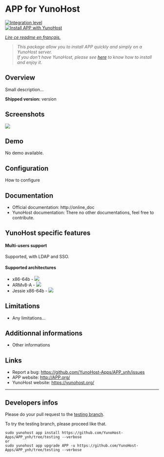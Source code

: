 # APP for YunoHost

[![Integration level](https://dash.yunohost.org/integration/APP.svg)](https://dash.yunohost.org/appci/app/APP)  
[![Install APP with YunoHost](https://install-app.yunohost.org/install-with-yunohost.png)](https://install-app.yunohost.org/?app=APP)

*[Lire ce readme en français.](./README_fr.md)*

> *This package allow you to install APP quickly and simply on a YunoHost server.  
If you don't have YunoHost, please see [here](https://yunohost.org/#/install) to know how to install and enjoy it.*

## Overview
Small description...

**Shipped version:** version

## Screenshots

![](screenshot.png)

## Demo

No demo available.

## Configuration

How to configure

## Documentation

 * Official documentation: http://online_doc
 * YunoHost documentation: There no other documentations, feel free to contribute.

## YunoHost specific features

#### Multi-users support

Supported, with LDAP and SSO.

#### Supported architectures

* x86-64b - [![](https://ci-apps.yunohost.org/ci/logs/APP%20%28Community%29.svg)](https://ci-apps.yunohost.org/ci/apps/APP/)
* ARMv8-A - [![](https://ci-apps-arm.yunohost.org/ci/logs/APP%20%28Community%29.svg)](https://ci-apps-arm.yunohost.org/ci/apps/APP/)
* Jessie x86-64b - [![](https://ci-stretch.nohost.me/ci/logs/APP%20%28Community%29.svg)](https://ci-stretch.nohost.me/ci/apps/APP/)

## Limitations

* Any limitations...

## Additionnal informations

* Other informations

## Links

 * Report a bug: https://github.com/YunoHost-Apps/APP_ynh/issues
 * APP website: http://APP.org/
 * YunoHost website: https://yunohost.org/

---

Developers infos
----------------

Please do your pull request to the [testing branch](https://github.com/YunoHost-Apps/APP_ynh/tree/testing).

To try the testing branch, please proceed like that.
```
sudo yunohost app install https://github.com/YunoHost-Apps/APP_ynh/tree/testing --verbose
or
sudo yunohost app upgrade APP -u https://github.com/YunoHost-Apps/APP_ynh/tree/testing --verbose
```
